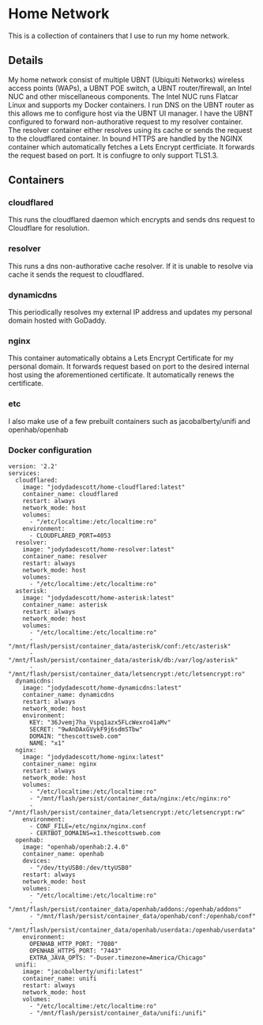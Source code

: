 # Home Network
This is a collection of containers that I use to run my home network.

## Details
My home network consist of multiple UBNT (Ubiquiti Networks) wireless access points (WAPs), a UBNT POE switch, a UBNT router/firewall, an Intel NUC and other miscellaneous components. The Intel NUC runs Flatcar Linux and supports my Docker containers. I run DNS on the UBNT router as this allows me to configure host via the UBNT UI manager. I have the UBNT configured to forward non-authorative request to my resolver container. The resolver container either resolves using its cache or sends the request to the cloudflared container. In bound HTTPS are handled by the NGINX container which automatically fetches a Lets Encrypt certficiate. It forwards the request based on port. It is confiugre to only support TLS1.3.

## Containers

### cloudflared
This runs the cloudflared daemon which encrypts and sends dns request to Cloudflare for resolution.

### resolver
This runs a dns non-authorative cache resolver. If it is unable to resolve via cache it sends the request to cloudflared.

### dynamicdns
This periodically resolves my external IP address and updates my personal domain hosted with GoDaddy.

### nginx
This container automatically obtains a Lets Encrypt Certificate for my personal domain. It forwards request based on port to the desired internal host using the aforementioned certificate. It automatically renews the certificate.

### etc
I also make use of a few prebuilt containers such as jacobalberty/unifi and openhab/openhab

### Docker configuration
```
version: '2.2'
services:
  cloudflared:
    image: "jodydadescott/home-cloudflared:latest"
    container_name: cloudflared
    restart: always
    network_mode: host
    volumes:
      - "/etc/localtime:/etc/localtime:ro"
    environment:
      - CLOUDFLARED_PORT=4053
  resolver:
    image: "jodydadescott/home-resolver:latest"
    container_name: resolver
    restart: always
    network_mode: host
    volumes:
      - "/etc/localtime:/etc/localtime:ro"
  asterisk:
    image: "jodydadescott/home-asterisk:latest"
    container_name: asterisk
    restart: always
    network_mode: host
    volumes:
      - "/etc/localtime:/etc/localtime:ro"
      - "/mnt/flash/persist/container_data/asterisk/conf:/etc/asterisk"
      - "/mnt/flash/persist/container_data/asterisk/db:/var/log/asterisk"
      - "/mnt/flash/persist/container_data/letsencrypt:/etc/letsencrypt:ro"
  dynamicdns:
    image: "jodydadescott/home-dynamicdns:latest"
    container_name: dynamicdns
    restart: always
    network_mode: host
    environment:
      KEY: "36Jvemj7ha_Vspq1azx5FLcWexro41aMv"
      SECRET: "9wAnDAxGVykF9j6sdmSTbw"
      DOMAIN: "thescottsweb.com"
      NAME: "x1"
  nginx:
    image: "jodydadescott/home-nginx:latest"
    container_name: nginx
    restart: always
    network_mode: host
    volumes:
      - "/etc/localtime:/etc/localtime:ro"
      - "/mnt/flash/persist/container_data/nginx:/etc/nginx:ro"
      - "/mnt/flash/persist/container_data/letsencrypt:/etc/letsencrypt:rw"
    environment:
      - CONF_FILE=/etc/nginx/nginx.conf
      - CERTBOT_DOMAINS=x1.thescottsweb.com
  openhab:
    image: "openhab/openhab:2.4.0"
    container_name: openhab
    devices:
      - "/dev/ttyUSB0:/dev/ttyUSB0"
    restart: always
    network_mode: host
    volumes:
      - "/etc/localtime:/etc/localtime:ro"
      - "/mnt/flash/persist/container_data/openhab/addons:/openhab/addons"
      - "/mnt/flash/persist/container_data/openhab/conf:/openhab/conf"
      - "/mnt/flash/persist/container_data/openhab/userdata:/openhab/userdata"
    environment:
      OPENHAB_HTTP_PORT: "7080"
      OPENHAB_HTTPS_PORT: "7443"
      EXTRA_JAVA_OPTS: "-Duser.timezone=America/Chicago"
  unifi:
    image: "jacobalberty/unifi:latest"
    container_name: unifi
    restart: always
    network_mode: host
    volumes:
      - "/etc/localtime:/etc/localtime:ro"
      - "/mnt/flash/persist/container_data/unifi:/unifi"
```
